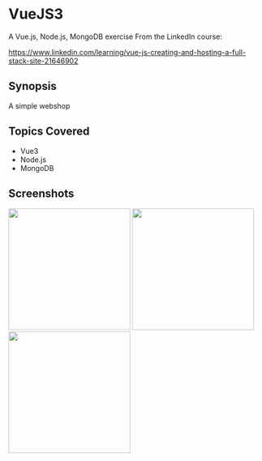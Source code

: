 ﻿# VueJS3
 
A Vue.js, Node.js, MongoDB exercise
From the LinkedIn course:

https://www.linkedin.com/learning/vue-js-creating-and-hosting-a-full-stack-site-21646902

## Synopsis
A simple webshop

## Topics Covered
- Vue3
- Node.js
- MongoDB

## Screenshots
<div>
<img src="https://user-images.githubusercontent.com/112425916/226207441-386b4820-579d-4483-83ac-5cedc29e9027.png" width="240px">
<img src="https://user-images.githubusercontent.com/112425916/226207452-458d7243-dd7c-4a7c-a7f1-57b4cc3607d0.png" width="240px">
<img src="https://user-images.githubusercontent.com/112425916/226207456-7de5f21a-ba50-4270-bf8e-062dbd4e4809.png" width="240px">
</div>




